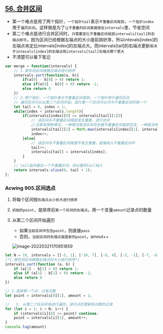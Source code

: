 

## [56. 合并区间](https://leetcode-cn.com/problems/merge-intervals/)

- 第一个难点是用了两个指针，`一个指针tail`表示`不重叠区间尾部`，`一个指针index`用于`遍历区间`。这样做是为了`让不重叠的区间直接放在intervals`里，节省空间
- 第二个难点是进行合并区间时，`只需要变化不重叠区间尾部intervals[tail]的右端点即可`，因为区间已经根据左端点的大小提前排好序，所以intevals[index]的左端点肯定比intervals[index]的左端点大。而intervals[tail]的右端点更新`取决于intevals[index]的右端点和intervals[tail]右端点哪个更大`
- 不清楚可以看下笔记

``` javascript
var merge = function(intervals) {
    // 1.首先将区间根据左端点进行排序
    intervals.sort(function(a, b){
        if(a[0] - b[0] > 0) return 1;
        else if(a[0] - b[0] < 0) return -1;
        else return 0
    })
    // 2.两个指针，一个指针表示不重叠区间尾部，一个指针用于遍历区间
    // 遍历区间可以从第二个区间开始，因为第一个区间可以作为不重叠区间的第一个
    let tail = 0, index = 1;
    while(index < intervals.length){
        if(intervals[index][0] <= intervals[tail][1]){
            // 该区间与不重叠区间尾部发生重叠，进行合并
            //注意有两种情况，一种情况是该区间完全被不重叠区间尾部包含，一种是没有完全包含。也就是说合并后的区间的右端点需要取该区间和不重叠区间尾部的右端点较大的那个
            intervals[tail][1] = Math.max(intervals[index][1], intervals[tail][1]); 
            index++;
        }else{
            // 该区间与不重叠区间尾部不发生重叠，直接纳入不重叠区间中
            tail++;
            intervals[tail] = intervals[index];
        }
    }
    // tail指向最后一个不重叠区间，所以要将tail纳入
    return intervals.slice(0, tail + 1);
};
```



### Acwing 905.区间选点

1. 将每个区间按`右端点从小到大进行排序`

2. `初始的point`，是排序后`第一个区间的右端点`。用一个变量`amount`记录点的数量

3. 从第二个区间开始遍历

   - 如果`当前区间中包含point`，则直接`pass`
   - 否则，`当前区间的右端点就是新的point`，amout++

   ![image-20220321170951859](C:\Users\zayn\AppData\Roaming\Typora\typora-user-images\image-20220321170951859.png)

``` javascript
let N = 10, intervals = [[-5, 1], [-10, 7], [-8, 4], [-2, -1], [-7, -6], [0, 7], [-8, -7], [3, 9], [-9, -4], [-3, -3]];
/*1.首先将区间根据右端点的大小进行排序*/
intervals.sort(function (a, b) {
    if (a[1] - b[1] > 0) return 1;
    else if (a[1] - b[1] < 0) return -1;
    else return 0
})

// 2.选择第一个点，记录点数
let point = intervals[0][1], amount = 1;

//   3. 从第二个区间开始进行遍历，进行点的更新和点数的记录
for (let i = 1; i < N; i++) {
    if (intervals[i][0] <= point) continue;
    point = intervals[i][1], amount++;
}
console.log(amount)
```

## 

